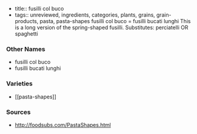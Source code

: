 - title:: fusilli col buco
- tags:: unreviewed, ingredients, categories, plants, grains, grain-products, pasta, pasta-shapes
fusilli col buco = fusilli bucati lunghi This is a long version of the spring-shaped fusilli. Substitutes: perciatelli OR spaghetti

### Other Names

* fusilli col buco
* fusilli bucati lunghi

### Varieties

* [[pasta-shapes]]

### Sources
* http://foodsubs.com/PastaShapes.html
